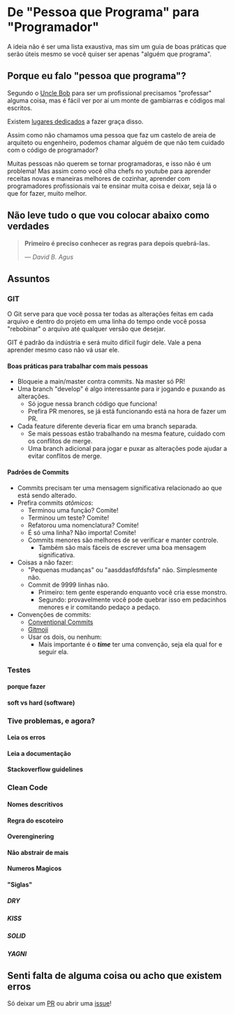 # De "Pessoa que Programa" para "Programador"

  A ideia não é ser uma lista exaustiva, mas sim um guia de boas práticas que serão úteis mesmo se você quiser ser apenas "alguém que programa".

## Porque eu falo "pessoa que programa"?

  Segundo o [Uncle Bob](https://www.youtube.com/playlist?list=PLo61EKto8ZPHUOld83z0pwpzdlioliu6j) para ser um profissional precisamos "professar" alguma coisa, mas é fácil ver por aí um monte de gambiarras e códigos mal escritos.
  
  Existem [lugares dedicados](https://www.reddit.com/r/ProgrammerHumor/) a fazer graça disso.
  
  Assim como não chamamos uma pessoa que faz um castelo de areia de arquiteto ou engenheiro, podemos chamar alguém de que não tem cuidado com o código de programador?

  Muitas pessoas não querem se tornar programadoras, e isso não é um problema!
  Mas assim como você olha chefs no youtube para aprender receitas novas e maneiras melhores de cozinhar, aprender com programadores profissionais vai te ensinar muita coisa e deixar, seja lá o que for fazer, muito melhor.

## Não leve tudo o que vou colocar abaixo como verdades

> **Primeiro é preciso conhecer as regras para depois quebrá-las.**
>
> &mdash; *David B. Agus*

## Assuntos

### GIT

O Git serve para que você possa ter todas as alterações feitas em cada arquivo e dentro do projeto em uma linha do tempo onde você possa "rebobinar" o arquivo até qualquer versão que desejar.

GIT é padrão da indústria e será muito difícil fugir dele. Vale a pena aprender mesmo caso não vá usar ele.

#### Boas práticas para trabalhar com mais pessoas

- Bloqueie a main/master contra commits. Na master só PR!
- Uma branch "develop" é algo interessante para ir jogando e puxando as alterações.
  - Só jogue nessa branch código que funciona!
  - Prefira PR menores, se já está funcionando está na hora de fazer um PR.
- Cada feature diferente deveria ficar em uma branch separada.
  - Se mais pessoas estão trabalhando na mesma feature, cuidado com os conflitos de merge.
  - Uma branch adicional para jogar e puxar as alterações pode ajudar a evitar conflitos de merge.

#### Padrões de Commits

- Commits precisam ter uma mensagem significativa relacionado ao que está sendo alterado.
- Prefira commits *atômicos*:
  - Terminou uma função? Comite!
  - Terminou um teste? Comite!
  - Refatorou uma nomenclatura? Comite!
  - É só uma linha? Não importa! Comite!
  - Commits menores são melhores de se verificar e manter controle.
    - Também são mais fáceis de escrever uma boa mensagem significativa.
- Coisas a não fazer:
  - "Pequenas mudanças" ou "aasddasfdfdsfsfa" não. Simplesmente não.
  - Commit de 9999 linhas não.
    - Primeiro: tem gente esperando enquanto você cria esse monstro.
    - Segundo: provavelmente você pode quebrar isso em pedacinhos menores e ir comitando pedaço a pedaço.
- Convenções de commits:
  - [Conventional Commits](https://www.conventionalcommits.org/pt-br/v1.0.0/)
  - [Gitmoji](https://gitmoji.dev/)
  - Usar os dois, ou nenhum:
    - Mais importante é o ***time*** ter uma convenção, seja ela qual for e seguir ela.

### Testes

#### porque fazer
#### soft vs hard (software)

### Tive problemas, e agora?

#### Leia os erros
#### Leia a documentação
#### Stackoverflow guidelines

### Clean Code

#### Nomes descritivos
#### Regra do escoteiro
#### Overenginering
#### Não abstrair de mais
#### Numeros Magicos

#### "Siglas"

##### DRY
##### KISS
##### SOLID
##### YAGNI

## Senti falta de alguma coisa ou acho que existem erros

Só deixar um [PR](https://www.youtube.com/watch?v=U-Y_Mtdyo74&ab_channel=WillianJustenCursos) ou abrir uma [issue](https://www.youtube.com/watch?v=WpA2NXdfkNQ&ab_channel=DevSuperior)!
